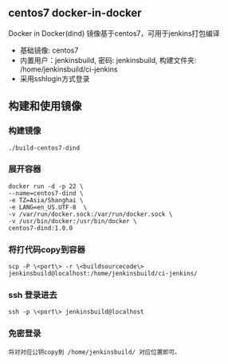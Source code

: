 ## centos7 docker-in-docker
Docker in Docker(dind) 镜像基于centos7，可用于jenkins打包编译
- 基础镜像: centos7 
- 内置用户：jenkinsbuild, 密码: jenkinsbuild, 构建文件夹: /home/jenkinsbuild/ci-jenkins
- 采用sshlogin方式登录

## 构建和使用镜像

### 构建镜像
```
./build-centos7-dind
```
### 展开容器
```
docker run -d -p 22 \
--name=centos7-dind \
-e TZ=Asia/Shanghai \
-e LANG=en_US.UTF-8  \
-v /var/run/docker.sock:/var/run/docker.sock \
-v /usr/bin/docker:/usr/bin/docker \
centos7-dind:1.0.0
```
### 将打代码copy到容器
```
scp -P \<port\> -r \<buildsourcecode\> jenkinsbuild@localhost:/home/jenkinsbuild/ci-jenkins/
```
### ssh 登录进去
```
ssh -p \<port\> jenkinsbuild@localhost  
```

### 免密登录
```
将对对应公钥copy到 /home/jenkinsbuild/ 对应位置即可。
```
